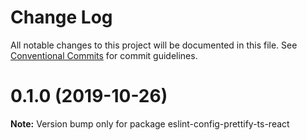 # Change Log

All notable changes to this project will be documented in this file.
See [Conventional Commits](https://conventionalcommits.org) for commit guidelines.

# 0.1.0 (2019-10-26)

**Note:** Version bump only for package eslint-config-prettify-ts-react
